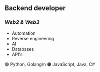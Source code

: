 ## **Backend developer**
### *Web2 & Web3*

- Automation
- Reverse engineering
- AI
- Databases
- API's

🟢 Python, Golang\n
🟠 JavaScript, Java, C#
